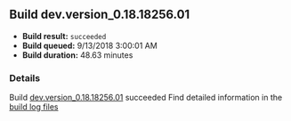 ## Build dev.version_0.18.18256.01
- **Build result:** `succeeded`
- **Build queued:** 9/13/2018 3:00:01 AM
- **Build duration:** 48.63 minutes
### Details
Build [dev.version_0.18.18256.01](https://winappstudio.visualstudio.com/web/build.aspx?pcguid=a4ef43be-68ce-4195-a619-079b4d9834c2&builduri=vstfs%3a%2f%2f%2fBuild%2fBuild%2f26241) succeeded
Find detailed information in the [build log files](https://uwpctdiags.blob.core.windows.net/buildlogs/dev.version_0.18.18256.01_logs.zip)
